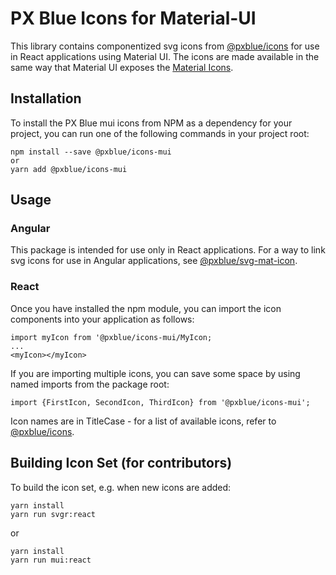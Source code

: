 # PX Blue Icons for Material-UI
This library contains componentized svg icons from [@pxblue/icons](https://github.com/pxblue/icons) for use in React applications using Material UI. The icons are made available in the same way that Material UI exposes the [Material Icons](https://material-ui.com/style/icons/#svg-material-icons). 

## Installation
To install the PX Blue mui icons from NPM as a dependency for your project, you can run one of the following commands in your project root:
```
npm install --save @pxblue/icons-mui
or
yarn add @pxblue/icons-mui
```

## Usage

### Angular
This package is intended for use only in React applications. For a way to link svg icons for use in Angular applications, see [@pxblue/svg-mat-icon](https://github.com/pxblue/svg-mat-icon).


### React
Once you have installed the npm module, you can import the icon components into your application as follows:
```
import myIcon from '@pxblue/icons-mui/MyIcon;
...
<myIcon></myIcon>
```
If you are importing multiple icons, you can save some space by using named imports from the package root:
```
import {FirstIcon, SecondIcon, ThirdIcon} from '@pxblue/icons-mui';
```

Icon names are in TitleCase - for a list of available icons, refer to [@pxblue/icons](https://github.com/pxblue/icons/blob/master/README.md).

## Building Icon Set (for contributors)
To build the icon set, e.g. when new icons are added:

```
yarn install
yarn run svgr:react
```
or
```
yarn install
yarn run mui:react
```